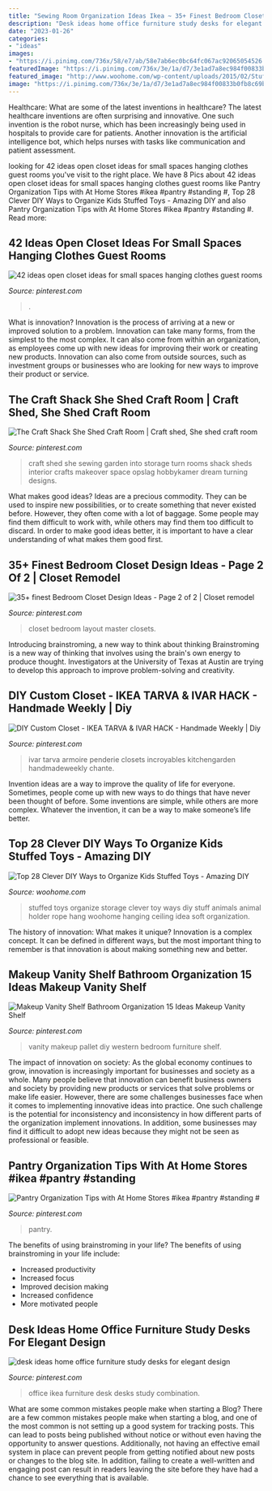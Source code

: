 ```yaml
---
title: "Sewing Room Organization Ideas Ikea ~ 35+ Finest Bedroom Closet Design Ideas"
description: "Desk ideas home office furniture study desks for elegant design"
date: "2023-01-26"
categories:
- "ideas"
images:
- "https://i.pinimg.com/736x/58/e7/ab/58e7ab6ec0bc64fc067ac92065054526.jpg"
featuredImage: "https://i.pinimg.com/736x/3e/1a/d7/3e1ad7a8ec984f00833b0fb8c69b0205--craft-shed-rafting.jpg"
featured_image: "http://www.woohome.com/wp-content/uploads/2015/02/Stuffed-Toy-Storage-woohome-7.jpg"
image: "https://i.pinimg.com/736x/3e/1a/d7/3e1ad7a8ec984f00833b0fb8c69b0205--craft-shed-rafting.jpg"
---
```



Healthcare: What are some of the latest inventions in healthcare?
The latest healthcare inventions are often surprising and innovative. One such invention is the robot nurse, which has been increasingly being used in hospitals to provide care for patients. Another innovation is the artificial intelligence bot, which helps nurses with tasks like communication and patient assessment.

	

		
looking for 42 ideas open closet ideas for small spaces hanging clothes guest rooms you've visit to the right place. We have 8 Pics about 42 ideas open closet ideas for small spaces hanging clothes guest rooms like Pantry Organization Tips with At Home Stores #ikea #pantry #standing #, Top 28 Clever DIY Ways to Organize Kids Stuffed Toys - Amazing DIY and also Pantry Organization Tips with At Home Stores #ikea #pantry #standing #. Read more:
		
    
## 42 Ideas Open Closet Ideas For Small Spaces Hanging Clothes Guest Rooms

<img loading=lazy src="https://i.pinimg.com/736x/4e/dd/1f/4edd1f95330bca12936de5fea75ea3eb.jpg" onerror="this.onerror=null;this.src='https://tse4.mm.bing.net/th?id=OIP.DWQFHb05PiRtkTc-72EyaAAAAA&amp;pid=15.1';" alt="42 ideas open closet ideas for small spaces hanging clothes guest rooms">

_Source: pinterest.com_

>. 

	

What is innovation?
Innovation is the process of arriving at a new or improved solution to a problem. Innovation can take many forms, from the simplest to the most complex. It can also come from within an organization, as employees come up with new ideas for improving their work or creating new products. Innovation can also come from outside sources, such as investment groups or businesses who are looking for new ways to improve their product or service.

    
## The Craft Shack She Shed Craft Room | Craft Shed, She Shed Craft Room

<img loading=lazy src="https://i.pinimg.com/736x/3e/1a/d7/3e1ad7a8ec984f00833b0fb8c69b0205--craft-shed-rafting.jpg" onerror="this.onerror=null;this.src='https://tse1.mm.bing.net/th?id=OIP.8qdVCJlMSXERRV68E15sWgHaJ3&amp;pid=15.1';" alt="The Craft Shack She Shed Craft Room | Craft shed, She shed craft room">

_Source: pinterest.com_

>craft shed she sewing garden into storage turn rooms shack sheds interior crafts makeover space opslag hobbykamer dream turning designs. 

	

What makes good ideas?
Ideas are a precious commodity. They can be used to inspire new possibilities, or to create something that never existed before. However, they often come with a lot of baggage. Some people may find them difficult to work with, while others may find them too difficult to discard. In order to make good ideas better, it is important to have a clear understanding of what makes them good first.

    
## 35+ Finest Bedroom Closet Design Ideas - Page 2 Of 2 | Closet Remodel

<img loading=lazy src="https://i.pinimg.com/736x/0d/6e/21/0d6e2167fe0e00670802e6489a888c61.jpg" onerror="this.onerror=null;this.src='https://tse3.mm.bing.net/th?id=OIP.5A27DdKwYRIL_IxIkZb_XwHaLK&amp;pid=15.1';" alt="35+ finest Bedroom Closet Design Ideas - Page 2 of 2 | Closet remodel">

_Source: pinterest.com_

>closet bedroom layout master closets. 

	

Introducing brainstroming, a new way to think about thinking
Brainstroming is a new way of thinking that involves using the brain's own energy to produce thought. Investigators at the University of Texas at Austin are trying to develop this approach to improve problem-solving and creativity.

    
## DIY Custom Closet - IKEA TARVA &amp; IVAR HACK - Handmade Weekly | Diy

<img loading=lazy src="https://i.pinimg.com/736x/28/14/bc/2814bc3dff0d43e5718422087d5b2b91.jpg" onerror="this.onerror=null;this.src='https://tse2.mm.bing.net/th?id=OIP.oDEhXjbSJzAwNSt6MPO5jgHaJ3&amp;pid=15.1';" alt="DIY Custom Closet - IKEA TARVA &amp; IVAR HACK - Handmade Weekly | Diy">

_Source: pinterest.com_

>ivar tarva armoire penderie closets incroyables kitchengarden handmadeweekly chante. 

	

Invention ideas are a way to improve the quality of life for everyone. Sometimes, people come up with new ways to do things that have never been thought of before. Some inventions are simple, while others are more complex. Whatever the invention, it can be a way to make someone’s life better.

    
## Top 28 Clever DIY Ways To Organize Kids Stuffed Toys - Amazing DIY

<img loading=lazy src="http://www.woohome.com/wp-content/uploads/2015/02/Stuffed-Toy-Storage-woohome-7.jpg" onerror="this.onerror=null;this.src='https://tse3.mm.bing.net/th?id=OIP.BLjQGqGTrlIQurMdaOj25wHaLG&amp;pid=15.1';" alt="Top 28 Clever DIY Ways to Organize Kids Stuffed Toys - Amazing DIY">

_Source: woohome.com_

>stuffed toys organize storage clever toy ways diy stuff animals animal holder rope hang woohome hanging ceiling idea soft organization. 

	

The history of innovation: What makes it unique?
Innovation is a complex concept. It can be defined in different ways, but the most important thing to remember is that innovation is about making something new and better.

    
## Makeup Vanity Shelf Bathroom Organization 15 Ideas Makeup Vanity Shelf

<img loading=lazy src="https://i.pinimg.com/736x/e4/23/ef/e423efd91f0f99aff712fe208905c63c.jpg" onerror="this.onerror=null;this.src='https://tse4.mm.bing.net/th?id=OIP.j0k958oNHJEvx5s2JX8GNgHaLH&amp;pid=15.1';" alt="Makeup Vanity Shelf Bathroom Organization 15 Ideas Makeup Vanity Shelf">

_Source: pinterest.com_

>vanity makeup pallet diy western bedroom furniture shelf. 

	

The impact of innovation on society:
As the global economy continues to grow, innovation is increasingly important for businesses and society as a whole. Many people believe that innovation can benefit business owners and society by providing new products or services that solve problems or make life easier. However, there are some challenges businesses face when it comes to implementing innovative ideas into practice. One such challenge is the potential for inconsistency and inconsistency in how different parts of the organization implement innovations. In addition, some businesses may find it difficult to adopt new ideas because they might not be seen as professional or feasible.

    
## Pantry Organization Tips With At Home Stores #ikea #pantry #standing #

<img loading=lazy src="https://i.pinimg.com/736x/58/e7/ab/58e7ab6ec0bc64fc067ac92065054526.jpg" onerror="this.onerror=null;this.src='https://tse3.mm.bing.net/th?id=OIP.-8SK8SIXwiH8KatlTFc0ugHaLG&amp;pid=15.1';" alt="Pantry Organization Tips with At Home Stores #ikea #pantry #standing #">

_Source: pinterest.com_

>pantry. 

	

The benefits of using brainstroming in your life?
The benefits of using brainstroming in your life include: 
- Increased productivity 
- Increased focus 
- Improved decision making 
- Increased confidence 
- More motivated people

    
## Desk Ideas Home Office Furniture Study Desks For Elegant Design

<img loading=lazy src="https://i.pinimg.com/736x/be/5c/af/be5caf97d025b897d461e6a528810cf0.jpg" onerror="this.onerror=null;this.src='https://tse3.mm.bing.net/th?id=OIP.EMwKafH250DxzZkjltYF-wHaJ3&amp;pid=15.1';" alt="desk ideas home office furniture study desks for elegant design">

_Source: pinterest.com_

>office ikea furniture desk desks study combination. 

	

What are some common mistakes people make when starting a Blog?
There are a few common mistakes people make when starting a blog, and one of the most common is not setting up a good system for tracking posts. This can lead to posts being published without notice or without even having the opportunity to answer questions. Additionally, not having an effective email system in place can prevent people from getting notified about new posts or changes to the blog site. In addition, failing to create a well-written and engaging post can result in readers leaving the site before they have had a chance to see everything that is available.

